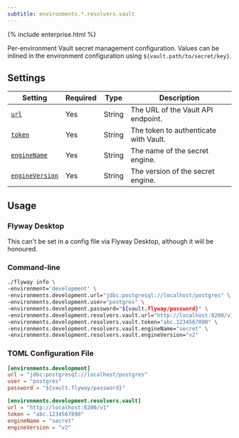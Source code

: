```yaml
---
subtitle: environments.*.resolvers.vault
---
```


{% include enterprise.html %}

Per-environment Vault secret management configuration.
Values can be inlined in the environment configuration using `${vault.path/to/secret/key}`.

## Settings

| Setting                                                                                                                                        | Required | Type   | Description                           |
|------------------------------------------------------------------------------------------------------------------------------------------------|----------|--------|---------------------------------------|
| [`url`](<Configuration/Environments Namespace/Environment Resolvers Namespace/Vault Resolver/Vault Resolver URL Setting>)                      | Yes      | String | The URL of the Vault API endpoint.    |
| [`token`](<Configuration/Environments Namespace/Environment Resolvers Namespace/Vault Resolver/Vault Resolver Token Setting>)                  | Yes      | String | The token to authenticate with Vault. |
| [`engineName`](<Configuration/Environments Namespace/Environment Resolvers Namespace/Vault Resolver/Vault Resolver Engine Name Setting>)       | Yes      | String | The name of the secret engine.        |
| [`engineVersion`](<Configuration/Environments Namespace/Environment Resolvers Namespace/Vault Resolver/Vault Resolver Engine Version Setting>) | Yes      | String | The version of the secret engine.     |

## Usage

### Flyway Desktop

This can't be set in a config file via Flyway Desktop, although it will be honoured.

### Command-line

```bash
./flyway info \
-environment='development' \
-environments.development.url="jdbc:postgresql://localhost/postgres" \
-environments.development.user="postgres" \
-environments.development.password="${vault.flyway/password}" \
-environments.development.resolvers.vault.url="http://localhost:8200/v1" \
-environments.development.resolvers.vault.token="abc.1234567890" \
-environments.development.resolvers.vault.engineName="secret" \
-environments.development.resolvers.vault.engineVersion="v2"
```

### TOML Configuration File

```toml
[environments.development]
url = "jdbc:postgresql://localhost/postgres"
user = "postgres"
password = "${vault.flyway/password}"

[environments.development.resolvers.vault]
url = "http://localhost:8200/v1"
token = "abc.1234567890"
engineName = "secret"
engineVersion = "v2"
```